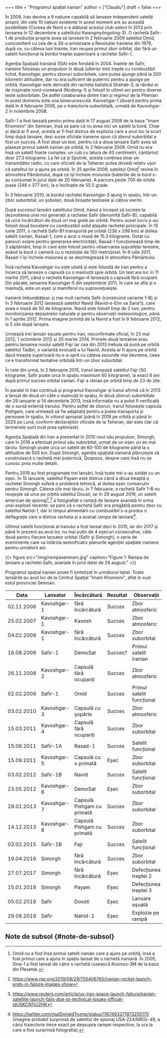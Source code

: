 +++
title = "Programul spațial iranian"
author = ["Claudiu"]
draft = false
+++

În 2009, Iran devine a 9 națiune capabilă să lanseze independent sateliți proprii, din cele 10 națiuni existente în acest moment are au această posibilitate (Coreea de Nord s-a alăturat acestui club select în 2012 prin lansarea în 12 decembrie a satelitului  Kwangmyŏngsŏng-3). O rachetă Safir-1 de producție proprie avea să lanseze în 2 februarie 2009 satelitul Omid, concomitent cu cea de-a 30-a aniversare a Revoluției Iraniene din 1979, după ce, cu câteva luni înainte, Iran reușea primul zbor orbital, dar fără un satelit funcțional la bordul treptei superioare a rachetei Safir-1.

Agenția Spațială Iraniană (ISA) este fondată în 2004. Înainte de Safir, iranienii foloseau un propulsor în două (ulterior trei) trepte cu combustibil lichid, Kavoshgar, pentru zboruri suborbitale, care putea ajunge până la 200 kilometri altitudine, dar nu era suficient de puternic pentru a ajunge pe orbită. Kavoshgar este derivată din racheta balistică Shahab-3, la rândul ei de inspirație nord-coreeană (Nodong-1) și folosit în ultimii ani pentru diverse teste suborbitale. De astfel colaborarea dintre Iran și regimul de la Phenian în acest domeniu este una binecunoscută. Kavoshgar-1 zboară pentru prima dată în 4 februarie 2008, pe o traiectorie suborbitală, urmată de Kavoshgar-2 în noiembrie 2008.

Safir-1 a fost lansată pentru prima dată în 17 august 2008 de la baza "Imam Khomeini" din Semnan, însă se pare că nu avea nici un satelit la bord. Chiar și dacă ar fi avut, acesta ar fi fost distrus de explozia care a avut loc la scurt timp după lansare, deși surse oficiale iraniene spun că zborul suborbital a fost un succes. A fost doar un test, pentru că a doua lansare Safir avea să plaseze primul satelit iranian pe orbită, în 2 februarie 2009. Omid nu era însă un satelit foarte complex: un cub cu latura de 40 centimetri, cântărind doar 27.3 kilograme. La fel ca și Sputnik, acesta conținea doar un transmițător radio, cu care oficialii de la Teheran putea dovedi relativ ușor că satelitul lor a ajuns pe orbită. În 25 aprilie 2009, satelitul Omid[^fn:1] revine în atmosfera Pământului, după ce își încheie misiunea (bateriile de la bord s-au consumat în jurul date de 20 februarie). A parcurs peste 700 de orbite joase (246 x 377 km), la o înclinație de 55.5 grade.

În 3 februarie 2010, la bordul rachetei Kavoshgar-3 ajung în spațiu, într-un zbor suborbital, un șobolan, două broaște țestoase și câțiva viermi.

După succesul lansării satelitului Omid, Iranul a început să lucreze la dezvoltarea unei noi generații a rachetei Safir (denumită Safir-B), capabilă să urce încărcături de două ori mai grele pe orbită. Pentru acest lucru s-au folosit două boostere cu combustibil solid atașate rachetei principale. În 15 iunie 2011, o rachetă Safir-B1 transportă pe orbită (236 x 299 km) al doilea satelit iranian, Rasad-1, care a avut o masă de 15.3 kilograme. Dotat cu panouri solare pentru generarea electricității, Rasad-1 funcționează timp de 3 săptămâni, timp în care este folosit pentru observarea suprafeței terestre, având la bord o cameră cu o rezoluție de 150 metri/pixel. În 6 iulie 2011, Rasad-1 își încheie misiunea și se dezintegrează în atmosfera Pământului.

Însă racheta Kavoshgar nu este uitată și este folosită de Iran pentru a încerca să lanseze o capsulă cu o maimuță spre orbită. Un test are loc în 11 martie 2011, când o rachetă Kavoshgar-4 lansează o capsulă fără ocupant. Din păcate, lansarea Kavoshgar-5 din septembrie 2011, în care se afla și o maimuță, este un eșec și mamiferul nu supraviețuiește.

Iranienii îmbunătățesc și mai mult racheta Safir (construind variante 1-B) și în 3 februarie 2012 lansează satelitul Navid (Navid-e-Elm va Sana’t), care avea o masă de 50 de kilograme. Navid este folosit timp de 2 luni, pentru monitorizarea dezastrelor naturale și pentru observații meteorologice, până în 1 aprilie 2012. Prima imagine primită de la Navid a fost în 8 februarie 2012, la 5 zile după lansare.

Urmează trei lansări eșuate pentru Iran, neconfirmate oficial, în 23 mai 2012, 1 octombrie 2012 și 20 martie 2014. Primele două tentative erau pentru lansarea noului satelit Fajr iar cea din 2013 trebuia să pună pe orbită satelitul Tadbir, o variantă evoluată a lui Navid. Acesta ar fi ajuns pe orbită dacă treapta superioară nu s-a oprit cu câteva secunde mai devreme, ceea ce e transformat tentative orbitală într-un zbor suborbital.

În cele din urmă, în 2 februarie 2015, Iranul lansează satelitul Fajr (50 kilograme, Safir poate urca în spațiu maximum 60 kilograme), la exact 6 ani după primul succes orbital iranian. Fajr a rămas pe orbită timp de 23 de zile.

În paralel în Iran continuă și programul Kavoshgar și Iranul afirmă că în 2013 a lansat de două ori câte o maimuță în spațiu, în două zboruri suborbitale din 29 ianuarie și 14 decembrie 2013, însă informația nu a putut fi verificată de o sursă externă Iranului. Pentru astfel de zboruri, Iranul folosește capsula Pishgam, care urmează să fie adaptată pentru a putea transporta și persoane în spațiu, în viitorul apropiat (până în 2019 pe orbită și până în 2025 pe Lună, conform declarațiilor oficiale de la Teheran, dar este clar că termenele sunt mult prea optimiste).

Agenția Spațială din Iran a prezentat în 2010 noul său propulsor, Simorgh, care în 2016 a efectuat primul său suborbital, urmat de un eșec un an mai târziu. Simorgh poate urca un satelit de 60-100 de kilograme până la o altitudine de 500 km. După Simorgh, agenția spațială iraniană plănuiește să construiască o rachetă mai puternică, Qoqnoos, despre care însă nu se cunosc prea multe detalii.

Pentru 2019 au fost programate trei lansări, însă toate trei s-au soldat cu un eșec. În 15 ianuarie, satelitul Payam este distrus când a doua treaptă a rachetei Simorgh suferă o problemă tehnică, al doilea eșec consecutiv pentru Simorgh. Câteva zile mai târziu, în 7 februarie, o rachetă Safir 1-B nu reușește să urce pe orbită satelitul Dousti, iar în 29 august 2019, un satelit american de spionaj[^fn:2],[^fn:3] a fotografiat o rampă de lansare avariată în urma unei explozii recente: se pare că o rachetă Safir era pregătită pentru zbor cu satelitul Nahid-1, dar în timpul alimentării cu combustibil s-a produs o deflagrație care a distrus racheta și a avariat rampa de lansare[^fn:4].

Ultimul satelit funcțional al Iranului a fost lansat deci în 2015, iar din 2017 și până în prezent au avut loc nu mai puțin de 4 eșecuri consecutive, câte două pentru fiecare lansator orbital (Safir și Simorgh), o serie de evenimente care va întârzia semnificativ planurile agenției spațiale iraniene pentru următorii ani.

{{< figure src="/img/rampasenmam.jpg" caption="Figure 1: Rampa de lansare a rachetei Safir, avariate în jurul datei de 29 august." >}}

Programul spațial iranian poate fi sintetizat în următorul tabel. Toate lansările au avut loc de la Centrul Spațial "Imam Khomeini", aflat în sud-estul provinciei Semnan.

| Data       | Lansator    | Încărcătură                | Rezultat | Observații                |
|------------|-------------|----------------------------|----------|---------------------------|
| 02.11 2006 | Kavoshgar-1 | fără încărcătură           | Succes   | Zbor atmosferic           |
| 25.02.2007 | Kavoshgar-1 | Kavosh                     | Succes   | Zbor atmosferic           |
| 04.02.2008 | Kavoshgar-1 | fără încărcătură           | Succes   | Zbor suborbital           |
| 16.08.2008 | Safir-1     | DemoSat                    | Succes?  | Primul satelit iranian    |
| 26.11.2008 | Kavoshgar-2 | Capsulă fără ocupanți      | Succes   | Zbor atmosferic           |
| 02.02.2009 | Safir-1     | Omid                       | Succes   | Primul satelit funcțional |
| 03.02.2010 | Kavoshgar-3 | Capsulă cu șopârle         | Succes   | Zbor atmosferic           |
| 15.03.2011 | Kavoshgar-4 | Capsulă fără ocupanți      | Succes   | Zbor suborbital           |
| 15.06.2011 | Safir-1A    | Rasad-1                    | Succes   | Satelit funcțional        |
| 15.09.2011 | Kavoshgar-5 | Capsulă cu o primată       | Eșec     | Zbor suborbital           |
| 03.02.2012 | Safir-1B    | Navid                      | Succes   | Satelit funcțional        |
| 23.05.2012 | Kavoshgar-6 | DemoSat                    | Eșec     | Zbor suborbital           |
| 28.01.2013 | Kavoshgar-7 | Capsulă Pishgam cu primată | Succes   | Zbor suborbital           |
| 14.12.2013 | Kavoshgar-8 | Capsulă Pishgam cu primată | Succes   | Zbor suborbital           |
| 02.02.2015 | Safir-1B    | Fajr                       | Succes   | Satelit funcțional        |
| 19.04.2016 | Simorgh     | fără încărcătură           | Succes   | Zbor suborbital           |
| 27.07.2017 | Simorgh     | fără încărcătură           | Eșec     | Defecțiunea treptei 2     |
| 15.01.2019 | Simorgh     | Payam                      | Eșec     | Defecțiunea treptei 3     |
| 05.02.2019 | Safir       | Doosti                     | Eșec     | Lansare eșuată            |
| 29.08.2019 | Safir       | Nahid-1                    | Eșec     | Explozie pe rampă         |


## Note de subsol {#note-de-subsol}

[^fn:1]: Omid nu a fost însă primul satelit iranian care a ajuns pe orbită, însă a fost primul care a ajuns în spațiu lansat de o rachetă iraniană. În 2005, Sina-1 a fost lansat de către o rachetă rusească Kosmos-3M de la baza din Plesetsk.
[^fn:2]: <https://www.npr.org/2019/08/29/755406765/iranian-rocket-launch-ends-in-failure-images-show>
[^fn:3]: <https://www.reuters.com/article/us-iran-space-launch-failure/iranian-satellite-launch-fails-due-to-technical-issues-official-idUSKCN1VJ2HK>
[^fn:4]: <https://twitter.com/realDonaldTrump/status/1167493371973255170> (imagine probabil surprinsă de satelitul de spionaj USA-224/NROL-49, a cărui traiectorie trece exact pe deasupra rampei respective, la ora la care a fost surprinsă fotografia).